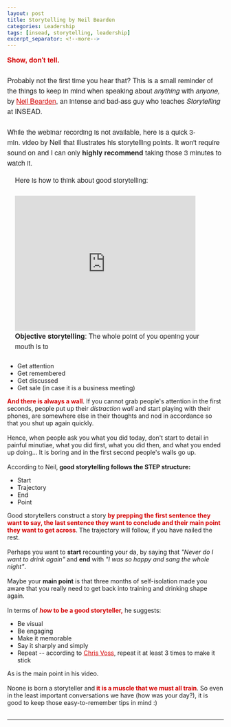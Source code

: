 ```yaml
---
layout: post
title: Storytelling by Neil Bearden
categories: Leadership
tags: [insead, storytelling, leadership]
excerpt_separator: <!--more-->
---
```


<p style="margin: 10px 0;padding: 0;mso-line-height-rule: exactly;-ms-text-size-adjust: 100%;-webkit-text-size-adjust: 100%;color: #202020;font-family: 'Helvetica Neue', Helvetica, Arial, Verdana, sans-serif;font-size: 16px;line-height: 150%;text-align: left;"><span style="color:#d40202"><strong>Show, don't tell.</strong></span><br>
<br>
Probably not the first time you hear that? This is a small reminder of the things to keep in mind when speaking about <em>anything</em> with <em>anyone, </em>by&nbsp;<a href="https://www.linkedin.com/in/nbearden/?originalSubdomain=sg" target="_blank" style="mso-line-height-rule: exactly;-ms-text-size-adjust: 100%;-webkit-text-size-adjust: 100%;color: #d40202;font-weight: normal;text-decoration: underline;">Neil Bearden</a>, an intense and bad-ass guy who teaches&nbsp;<em>Storytelling</em> at INSEAD.<br>
<br>
While the webinar recording is not available, here is a quick 3-min.&nbsp;video by Neil that illustrates his storytelling points. It won't require sound on and I can only <strong>highly recommend</strong> taking those 3 minutes to watch it.</p>
 <p valign="top" class="mcnTextContent" style="padding-top: 0;padding-right: 18px;padding-bottom: 9px;padding-left: 18px;mso-line-height-rule: exactly;-ms-text-size-adjust: 100%;-webkit-text-size-adjust: 100%;word-break: break-word;color: #202020;font-family: 'Helvetica Neue', Helvetica, Arial, Verdana, sans-serif;font-size: 16px;line-height: 150%;text-align: left;">Here is how to think about good storytelling:<br>
 	<br>

 <iframe width="420" height="315" src="https://youtu.be/2dGfcGJugT4" frameborder="0" allowfullscreen></iframe>
<br>
<strong>Objective storytelling</strong>: The whole point of you opening your mouth is to&nbsp;

<ul>
	<li style="mso-line-height-rule: exactly;-ms-text-size-adjust: 100%;-webkit-text-size-adjust: 100%;">Get&nbsp;attention</li>
	<li style="mso-line-height-rule: exactly;-ms-text-size-adjust: 100%;-webkit-text-size-adjust: 100%;">Get remembered</li>
	<li style="mso-line-height-rule: exactly;-ms-text-size-adjust: 100%;-webkit-text-size-adjust: 100%;">Get discussed</li>
	<li style="mso-line-height-rule: exactly;-ms-text-size-adjust: 100%;-webkit-text-size-adjust: 100%;">Get sale (in case it is a business meeting)</li>
</ul>
<span style="color:#d40202"><strong>And there is always a wall</strong></span>.<!--more--> If you cannot grab people's attention in the first seconds, people put up their <em>distraction wall </em>and start playing with their phones, are somewhere else in their thoughts and nod in accordance so that you shut up again quickly.<br>
<br>
Hence, when people ask you what you did today, don't start to detail in painful minutiae, what you did first, what you did then, and what you ended up doing... It is boring and in the first second people's walls go up.<br>
<br>
According to Neil,<strong> good storytelling follows the STEP structure:</strong>

<ul>
	<li style="mso-line-height-rule: exactly;-ms-text-size-adjust: 100%;-webkit-text-size-adjust: 100%;">Start</li>
	<li style="mso-line-height-rule: exactly;-ms-text-size-adjust: 100%;-webkit-text-size-adjust: 100%;">Trajectory</li>
	<li style="mso-line-height-rule: exactly;-ms-text-size-adjust: 100%;-webkit-text-size-adjust: 100%;">End</li>
	<li style="mso-line-height-rule: exactly;-ms-text-size-adjust: 100%;-webkit-text-size-adjust: 100%;">Point</li>
</ul>
Good storytellers construct a story <span style="color:#d40202"><strong>by prepping the first sentence they want to say, the last sentence they want to conclude and their main point they want to get across</strong></span>. The trajectory will follow, if you have nailed the rest.<br>
<br>
Perhaps you want to <strong>start</strong> recounting your da, by saying that <em>"Never do I want to drink again"</em> and <strong>end</strong> with <em>"I was so happy and sang the whole night"</em>.<br>
<br>
Maybe your <strong>main point</strong> is that three months of self-isolation made you aware that you really need to get back into training and drinking shape again.&nbsp;<br>
<br>
In terms of <span style="color:#d40202"><strong><em>how</em> to be a good storyteller,</strong></span> he suggests:

<ul>
	<li style="mso-line-height-rule: exactly;-ms-text-size-adjust: 100%;-webkit-text-size-adjust: 100%;">Be visual</li>
	<li style="mso-line-height-rule: exactly;-ms-text-size-adjust: 100%;-webkit-text-size-adjust: 100%;">Be engaging</li>
	<li style="mso-line-height-rule: exactly;-ms-text-size-adjust: 100%;-webkit-text-size-adjust: 100%;">Make it memorable</li>
	<li style="mso-line-height-rule: exactly;-ms-text-size-adjust: 100%;-webkit-text-size-adjust: 100%;">Say it sharply and simply</li>
	<li style="mso-line-height-rule: exactly;-ms-text-size-adjust: 100%;-webkit-text-size-adjust: 100%;">Repeat -- according to <a href="https://www.goodreads.com/book/show/26156469-never-split-the-difference" target="_blank" style="mso-line-height-rule: exactly;-ms-text-size-adjust: 100%;-webkit-text-size-adjust: 100%;color: #d40202;font-weight: normal;text-decoration: underline;">Chris Voss</a>, repeat it at least 3 times to make it stick&nbsp;</li>
</ul>
As is the main point in his video.<br>
<br>
Noone is born a storyteller and<span style="color:#d40202"><strong> it is a muscle that we must all train</strong></span>. So even in the least important conversations we have (how was your day?), it is good to keep those easy-to-remember tips in mind :)<br>
&nbsp;
<hr>
                        </p>